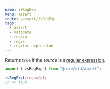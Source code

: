 ```yaml
---
name: isRegExp
menu: assert
route: /assert/isRegExp
tags:
  - assert
  - validate
  - regexp
  - regex
  - regular expression
---
```


Returns `true` if the _source_ is a [regular expression](https://goo.gl/4hP8sz).

```js
import { isRegExp } from "@nore/std/assert";

isRegExp(/regex/g);
// => true
```
